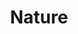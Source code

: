---
title: "Nature"
description: ""
price_s: "9"
price_m: "14½"
price_l: "16½"
price_xl: "19½"
weight: "1"
---